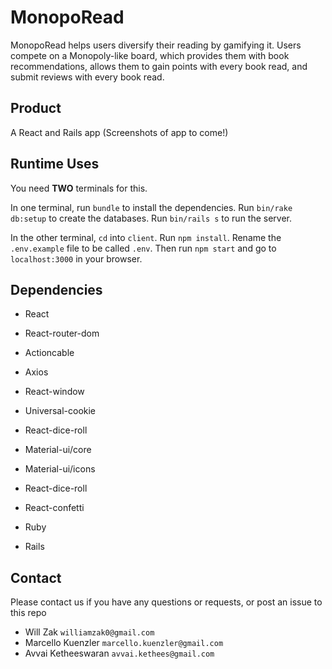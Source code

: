 # MonopoRead

MonopoRead helps users diversify their reading by gamifying it. Users compete on a Monopoly-like board, which provides them with book recommendations, allows them to gain points with every book read, and submit reviews with every book read. 

## Product
A React and Rails app
(Screenshots of app to come!)

## Runtime Uses

You need **TWO** terminals for this.

In one terminal, run `bundle` to install the dependencies. Run `bin/rake db:setup` to create the databases. Run `bin/rails s` to run the server.

In the other terminal, `cd` into `client`. Run `npm install`. Rename the `.env.example` file to be called `.env`. Then run `npm start` and go to `localhost:3000` in your browser.

## Dependencies

- React
- React-router-dom
- Actioncable
- Axios
- React-window
- Universal-cookie
- React-dice-roll
- Material-ui/core
- Material-ui/icons
- React-dice-roll
- React-confetti


- Ruby
- Rails


## Contact

Please contact us if you have any questions or requests, or post an issue to this repo

- Will Zak `williamzak0@gmail.com`
- Marcello Kuenzler `marcello.kuenzler@gmail.com`
- Avvai Ketheeswaran `avvai.kethees@gmail.com`


